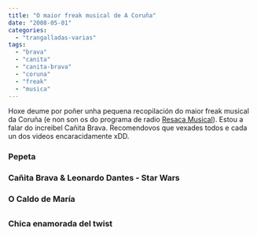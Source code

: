 ```yaml
---
title: "O maior freak musical de A Coruña"
date: "2008-05-01"
categories: 
  - "trangalladas-varias"
tags: 
  - "brava"
  - "canita"
  - "canita-brava"
  - "coruna"
  - "freak"
  - "musica"
---
```


Hoxe deume por poñer unha pequena recopilación do maior freak musical da Coruña (e non son os do programa de radio [Resaca Musical](http://www.resacamusical.es/)). Estou a falar do increibel Cañita Brava. Recomendovos que vexades todos e cada un dos videos encaracidamente xDD.

### Pepeta

### Cañita Brava & Leonardo Dantes - Star Wars

### 

### O Caldo de María

## 

### Chica enamorada del twist
